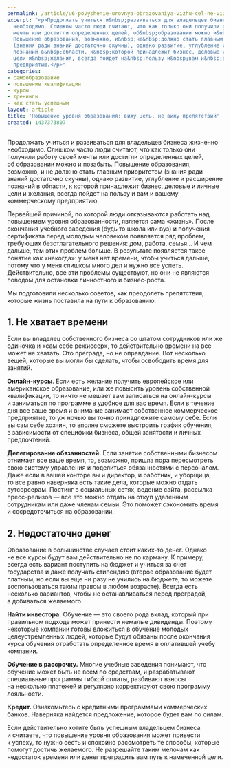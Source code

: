 ```yaml
---
permalink: /article/u6-povyshenie-urovnya-obrazovaniya-vizhu-cel-ne-vizhu-prepyatstviy
excerpt: "<p>Продолжать учиться и&nbsp;развиваться для владельцев бизнеса жизненно
  необходимо. Слишком часто люди считают, что как только они получили работу своей
  мечты или достигли определенных целей, об&nbsp;образовании можно и&nbsp;позабыть.
  Повышение образования, возможно, и&nbsp;не&nbsp;должно стать главным приоритетом
  (знания ради знаний достаточно скучны), однако развитие, углубление и&nbsp;расширение
  познаний в&nbsp;области, к&nbsp;которой принадлежит бизнес, деловые и&nbsp;личные
  цели и&nbsp;желания, всегда пойдет на&nbsp;пользу и&nbsp;вам и&nbsp;вашему коммерческому
  предприятию.</p>"
categories:
- самообразование
- повышение квалификации
- курсы
- тренинги
- как стать успешным
layout: article
title: 'Повышение уровня образования: вижу цель, не вижу препятствий'
created: 1437373807
---
```

Продолжать учиться и развиваться для владельцев бизнеса жизненно необходимо. Слишком часто люди считают, что как только они получили работу своей мечты или достигли определенных целей, об образовании можно и позабыть. Повышение образования, возможно, и не должно стать главным приоритетом (знания ради знаний достаточно скучны), однако развитие, углубление и расширение познаний в области, к которой принадлежит бизнес, деловые и личные цели и желания, всегда пойдет на пользу и вам и вашему коммерческому предприятию.

Первейшей причиной, по которой люди отказываются работать над повышением уровня образованности, является сама «жизнь». После окончания учебного заведения (будь то школа или вуз) и получения сертификата перед молодым человеком появляется ряд проблем, требующих безотлагательного решения: дом, работа, семья... И чем дальше, тем этих проблем больше. В результате появляется такое понятие как «некогда»: у меня нет времени, чтобы учиться дальше, потому что у меня слишком много дел и нужно все успеть. Действительно, все эти проблемы существуют, но они не являются поводом для остановки личностного и бизнес-роста.

Мы подготовили несколько советов, как преодолеть препятствия, которые жизнь поставила на пути к образованию.

## 1. Не хватает времени ##

Если вы владелец собственного бизнеса со штатом сотрудников или же одиночка и «сам себе режиссер», то действительно времени на все может не хватать. Это преграда, но не оправдание. Вот несколько вещей, которые вы могли бы сделать, чтобы освободить время для занятий.

**Онлайн-курсы**. Если есть желание получить европейское или американское образование, или же повысить уровень собственной квалификации, то ничто не мешает вам записаться на онлайн-курсы и заниматься по программе в удобное для вас время. Если в течение дня все ваше время и внимание занимает собственное коммерческое предприятие, то уж ночью вы точно принадлежите самому себе. Если вы сам себе хозяин, то вполне сможете выстроить график обучения, в зависимости от специфики бизнеса, общей занятости и личных предпочтений.

**Делегирование обязанностей.** Если занятие собственными бизнесом отнимает все ваше время, то, возможно, пришла пора пересмотреть свою систему управления и поделиться обязанностями с персоналом. Даже если в вашей конторе вы и директор, и работник, и уборщица, то все равно наверняка есть такие дела, которые можно отдать аутсорсерам. Постинг в социальных сетях, ведение сайта, рассылка пресс-релизов — все это можно отдать на откуп удаленным сотрудникам или даже членам семьи. Это поможет сэкономить время и сосредоточиться на образовании.

## 2. Недостаточно денег ##

Образование в большинстве случаев стоит каких-то денег. Однако не все курсы будут вам действительно не по карману. К примеру, всегда есть вариант поступить на бюджет и учиться за счет государства и даже получать стипендию (второе образование будет платным, но если вы еще ни разу не учились на бюджете, то можете воспользоваться таким правом в любом возрасте). Всегда есть несколько вариантов, чтобы не останавливаться перед преградой, а добиваться желаемого.

**Найти инвестора.** Обучение — это своего рода вклад, который при правильном подходе может принести немалые дивиденды. Поэтому некоторые компании готовы вложиться в обучение молодых целеустремленных людей, которые будут обязаны после окончания курса обучения отработать определенное время в оплатившей учебу компании.

**Обучение в рассрочку.** Многие учебные заведения понимают, что обучение может быть не всем по средствам, и разрабатывают специальные программы гибкой оплаты, разбивают взносы на несколько платежей и регулярно корректируют свою программу лояльности.

**Кредит.** Ознакомьтесь с кредитными программами коммерческих банков. Наверняка найдется предложение, которое будет вам по силам.

Если действительно хотите быть успешным владельцем бизнеса и считаете, что повышение уровня образования может привести к успеху, то нужно сесть и спокойно рассмотреть те способы, которые помогут достичь желаемого. Не разрешайте таким мелочам как недостаток времени или денег преградить вам путь к намеченной цели.

